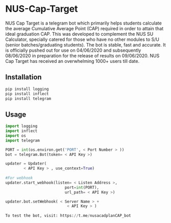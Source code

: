 # NUS-Cap-Target
NUS Cap Target is a telegram bot which primarily helps students calculate the average Cumulative Average Point (CAP) required in order to attain that ideal graduation CAP. This was developed to complement the NUS SU Calculator, specially catered for those who have no other modules to S/U (senior batches/graduating students). The bot is stable, fast and accurate. It is officially pushed out for use on 04/06/2020 and subsequently 08/06/2020 in preparation for the release of results on 09/06/2020. NUS Cap Target has received an overwhelming 1000+ users till date.


## Installation
```bash
pip install logging
pip install inflect
pip install telegram
```

## Usage
```python
import logging
import inflect
import os
import telegram

PORT = int(os.environ.get('PORT', < Port Number > ))
bot = telegram.Bot(token= < API Key >)

updater = Updater(
        < API Key > , use_context=True)
      
#For webhook
updater.start_webhook(listen= < Listen Address >,
                          port=int(PORT),
                          url_path= < API Key >)

updater.bot.setWebhook( < Server Name > +
                           < API Key > )
                           
To test the bot, visit: https://t.me/nusacadplanCAP_bot
```
